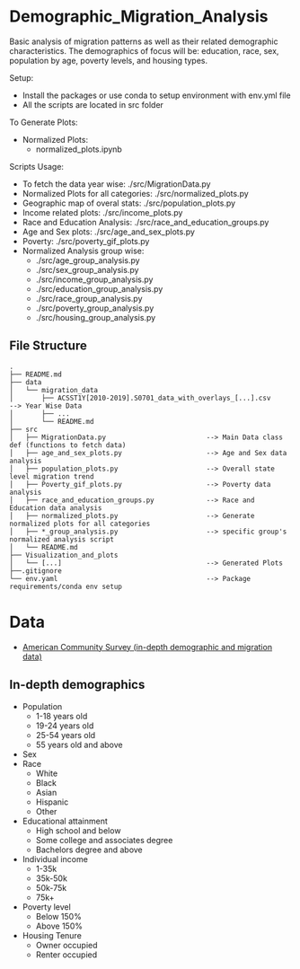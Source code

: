 # Demographic_Migration_Analysis
Basic analysis of migration patterns as well as their related demographic characteristics. The demographics of focus will be: education, race, sex, population by age, poverty levels, and housing types.

Setup: 
- Install the packages or use conda to setup environment with env.yml file 
- All the scripts are located in src folder 

To Generate Plots:
- Normalized Plots: 
  - normalized_plots.ipynb


Scripts Usage:
- To fetch the data year wise: ./src/MigrationData.py
- Normalized Plots for all categories: ./src/normalized_plots.py
- Geographic map of overal stats: ./src/population_plots.py
- Income related plots: ./src/income_plots.py 
- Race and Education Analysis: ./src/race_and_education_groups.py
- Age and Sex plots: ./src/age_and_sex_plots.py
- Poverty: ./src/poverty_gif_plots.py 
- Normalized Analysis group wise: 
  - ./src/age_group_analysis.py
  - ./src/sex_group_analysis.py
  - ./src/income_group_analysis.py
  - ./src/education_group_analysis.py
  - ./src/race_group_analysis.py
  - ./src/poverty_group_analysis.py
  - ./src/housing_group_analysis.py

## File Structure
```
.
├── README.md
├── data
│   └── migration_data
│       ├── ACSST1Y[2010-2019].S0701_data_with_overlays_[...].csv       --> Year Wise Data 
│       ├── ...
│       └── README.md
├── src
│   ├── MigrationData.py                         --> Main Data class def (functions to fetch data)
│   ├── age_and_sex_plots.py                     --> Age and Sex data analysis
│   ├── population_plots.py                      --> Overall state level migration trend 
│   ├── Poverty_gif_plots.py                     --> Poverty data analysis
│   ├── race_and_education_groups.py             --> Race and Education data analysis 
│   ├── normalized_plots.py                      --> Generate normalized plots for all categories
│   ├── *_group_analysis.py                      --> specific group's normalized analysis script
│   └── README.md
├── Visualization_and_plots
│   └── [...]                                    --> Generated Plots 
├──.gitignore
└── env.yaml                                     --> Package requirements/conda env setup 
```

# Data
- [American Community Survey (in-depth demographic and migration data)](https://data.census.gov/cedsci/table?t=International%20and%20Domestic%20Migration%3APopulation%20Change%20and%20Components&g=0100000US%240400000&tid=ACSST1Y2019.S0701)

## In-depth demographics
- Population
  - 1-18 years old
  - 19-24 years old
  - 25-54 years old
  - 55 years old and above
- Sex
- Race
  - White
  - Black
  - Asian
  - Hispanic
  - Other
- Educational attainment
  - High school and below
  - Some college and associates degree
  - Bachelors degree and above
- Individual income
  - 1-35k
  - 35k-50k
  - 50k-75k
  - 75k+
- Poverty level
  - Below 150%
  - Above 150%
- Housing Tenure
  - Owner occupied
  - Renter occupied

